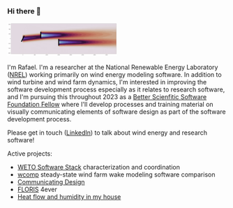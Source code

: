 ### Hi there 👋

<img src="gch.gif" width=50%>

I'm Rafael. I'm a researcher at the National Renewable Energy Laboratory ([NREL](https://www.nrel.gov))
working primarily on wind energy modeling software. In addition to wind turbine and wind farm
dynamics, I'm interested in improving the software development process especially as it relates
to research software, and I'm pursuing this throughout 2023 as a
[Better Scienfitic Software Foundation Fellow](https://bssw.io/pages/meet-our-fellows) where I'll
develop processes and training material on visually communicating elements of software design as
part of the software development process.

Please get in touch ([LinkedIn](https://www.linkedin.com/in/rafmudaf/)) to talk about wind energy
and research software!

Active projects:
- [WETO Software Stack](https://nrel.github.io/WETOStack/index.html) characterization and coordination
- [wcomp](https://rafmudaf.github.io/wcomp/) steady-state wind farm wake modeling software comparison
- [Communicating Design](https://rafmudaf.github.io/communicating-design/intro.html)
- [FLORIS](https://github.com/nrel/floris) 4ever
- [Heat flow and humidity in my house](https://rafmudaf.github.io/my_house_data/)


<!--
**rafmudaf/rafmudaf** is a ✨ _special_ ✨ repository because its `README.md` (this file) appears on your GitHub profile.

Here are some ideas to get you started:

- 🔭 I’m currently working on ...
- 🌱 I’m currently learning ...
- 👯 I’m looking to collaborate on ...
- 🤔 I’m looking for help with ...
- 💬 Ask me about ...
- 📫 How to reach me: ...
- 😄 Pronouns: ...
- ⚡ Fun fact: ...
-->
